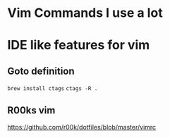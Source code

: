 # Vim Commands I use a lot

# IDE like features for vim

## Goto definition

`brew install ctags`
`ctags -R .`

## R00ks vim

https://github.com/r00k/dotfiles/blob/master/vimrc
